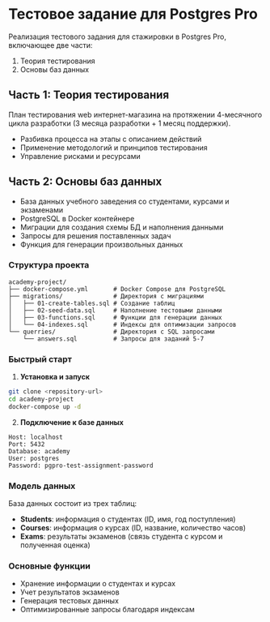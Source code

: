 # Тестовое задание для Postgres Pro

Реализация тестового задания для стажировки в Postgres Pro, включающее две части:
1. Теория тестирования
2. Основы баз данных

## Часть 1: Теория тестирования

План тестирования web интернет-магазина на протяжении 4-месячного цикла разработки (3 месяца разработки + 1 месяц поддержки).

- Разбивка процесса на этапы с описанием действий
- Применение методологий и принципов тестирования
- Управление рисками и ресурсами

## Часть 2: Основы баз данных

- База данных учебного заведения со студентами, курсами и экзаменами
- PostgreSQL в Docker контейнере
- Миграции для создания схемы БД и наполнения данными
- Запросы для решения поставленных задач
- Функция для генерации произвольных данных

### Структура проекта

```
academy-project/
├── docker-compose.yml       # Docker Compose для PostgreSQL
├── migrations/              # Директория с миграциями
│   ├── 01-create-tables.sql # Создание таблиц
│   ├── 02-seed-data.sql     # Наполнение тестовыми данными
│   ├── 03-functions.sql     # Функции для генерации данных
│   └── 04-indexes.sql       # Индексы для оптимизации запросов
└── querries/                # Директория с SQL запросами
    └── answers.sql          # Запросы для заданий 5-7
```

### Быстрый старт

1. **Установка и запуск**

```bash
git clone <repository-url>
cd academy-project
docker-compose up -d
```

2. **Подключение к базе данных**

```
Host: localhost
Port: 5432
Database: academy
User: postgres
Password: pgpro-test-assignment-password
```

### Модель данных

База данных состоит из трех таблиц:
- **Students**: информация о студентах (ID, имя, год поступления)
- **Courses**: информация о курсах (ID, название, количество часов)
- **Exams**: результаты экзаменов (связь студента с курсом и полученная оценка)

### Основные функции

- Хранение информации о студентах и курсах
- Учет результатов экзаменов
- Генерация тестовых данных
- Оптимизированные запросы благодаря индексам